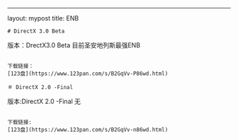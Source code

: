 ---
layout: mypost
title: ENB
```
# DirectX 3.0 Beta
```

版本：DrectX3.0 Beta
目前圣安地列斯最强ENB
```

下载链接：
[123盘](https://www.123pan.com/s/B2GqVv-P86wd.html)

＃ DirectX 2.0 -Final

```

版本:DirectX 2.0 -Final
无
```

下载链接:
[123盘](https://www.123pan.com/s/B2GqVv-n86wd.html)

